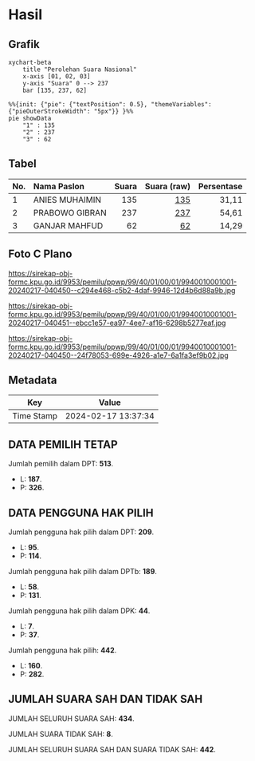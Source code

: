 # Hasil

## Grafik

```mermaid
xychart-beta
    title "Perolehan Suara Nasional"
    x-axis [01, 02, 03]
    y-axis "Suara" 0 --> 237
    bar [135, 237, 62]
```

```mermaid
%%{init: {"pie": {"textPosition": 0.5}, "themeVariables": {"pieOuterStrokeWidth": "5px"}} }%%
pie showData
    "1" : 135
    "2" : 237
    "3" : 62
```

## Tabel

| No. | Nama Paslon    | Suara | Suara (raw) | Persentase |
|:--- |:-------------- | -----:| -----------:| ----------:|
| 1   | ANIES MUHAIMIN | 135   | [135][p-1]  | 31,11      |
| 2   | PRABOWO GIBRAN | 237   | [237][p-2]  | 54,61      |
| 3   | GANJAR MAHFUD  | 62    | [62][p-3]   | 14,29      |


[p-1]: https://github.com/gigit-pemilu/pemilu-2024/blob/main/pilpres/hitung-suara/sub/99-luar-negeri/sub/40-dubai-uni-emirat-arab/sub/01-dubai-uni-emirat-arab/sub/0001-dubai-uni-emirat-arab/sub/001-tps/sub/paslon-1.txt
[p-2]: https://github.com/gigit-pemilu/pemilu-2024/blob/main/pilpres/hitung-suara/sub/99-luar-negeri/sub/40-dubai-uni-emirat-arab/sub/01-dubai-uni-emirat-arab/sub/0001-dubai-uni-emirat-arab/sub/001-tps/sub/paslon-2.txt
[p-3]: https://github.com/gigit-pemilu/pemilu-2024/blob/main/pilpres/hitung-suara/sub/99-luar-negeri/sub/40-dubai-uni-emirat-arab/sub/01-dubai-uni-emirat-arab/sub/0001-dubai-uni-emirat-arab/sub/001-tps/sub/paslon-3.txt

## Foto C Plano

https://sirekap-obj-formc.kpu.go.id/9953/pemilu/ppwp/99/40/01/00/01/9940010001001-20240217-040450--c294e468-c5b2-4daf-9946-12d4b6d88a9b.jpg

https://sirekap-obj-formc.kpu.go.id/9953/pemilu/ppwp/99/40/01/00/01/9940010001001-20240217-040451--ebcc1e57-ea97-4ee7-af16-6298b5277eaf.jpg

https://sirekap-obj-formc.kpu.go.id/9953/pemilu/ppwp/99/40/01/00/01/9940010001001-20240217-040450--24f78053-699e-4926-a1e7-6a1fa3ef9b02.jpg


## Metadata

| Key        | Value               |
| ---------- | ------------------- |
| Time Stamp | 2024-02-17 13:37:34 |


## DATA PEMILIH TETAP

Jumlah pemilih dalam DPT: **513**.
 * L: **187**.
 * P: **326**.

## DATA PENGGUNA HAK PILIH

Jumlah pengguna hak pilih dalam DPT: **209**.
 * L: **95**.
 * P: **114**.

Jumlah pengguna hak pilih dalam DPTb: **189**.
 * L: **58**.
 * P: **131**.

Jumlah pengguna hak pilih dalam DPK: **44**.
 * L: **7**.
 * P: **37**.

Jumlah pengguna hak pilih: **442**.
 * L: **160**.
 * P: **282**.

## JUMLAH SUARA SAH DAN TIDAK SAH

JUMLAH SELURUH SUARA SAH: **434**.

JUMLAH SUARA TIDAK SAH: **8**.

JUMLAH SELURUH SUARA SAH DAN SUARA TIDAK SAH: **442**.


